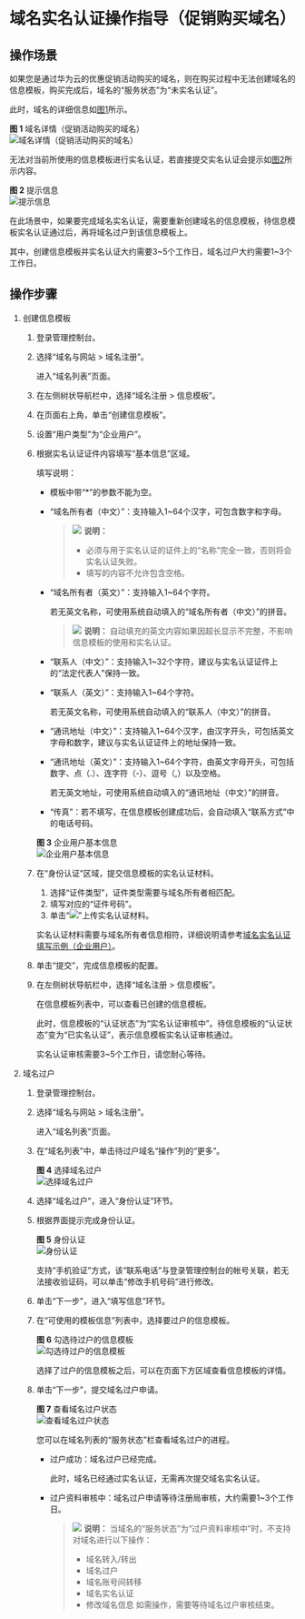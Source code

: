 # 域名实名认证操作指导（促销购买域名）<a name="domain_ug_320008"></a>

## 操作场景<a name="section13471122018592"></a>

如果您是通过华为云的优惠促销活动购买的域名，则在购买过程中无法创建域名的信息模板，购买完成后，域名的“服务状态”为“未实名认证”。

此时，域名的详细信息如[图1](#fig1755316215115)所示。

**图 1**  域名详情（促销活动购买的域名）<a name="fig1755316215115"></a>  
![](figures/域名详情（促销活动购买的域名）.jpg "域名详情（促销活动购买的域名）")

无法对当前所使用的信息模板进行实名认证，若直接提交实名认证会提示如[图2](#fig1761823201010)所示内容。

**图 2**  提示信息<a name="fig1761823201010"></a>  
![](figures/提示信息.png "提示信息")

在此场景中，如果要完成域名实名认证，需要重新创建域名的信息模板，待信息模板实名认证通过后，再将域名过户到该信息模板上。

其中，创建信息模板并实名认证大约需要3\~5个工作日，域名过户大约需要1\~3个工作日。

## 操作步骤<a name="section1017501015716"></a>

1.  创建信息模板
    1.  登录管理控制台。
    2.  选择“域名与网站 \> 域名注册”。

        进入“域名列表”页面。

    3.  在左侧树状导航栏中，选择“域名注册 \> 信息模板”。
    4.  在页面右上角，单击“创建信息模板”。
    5.  设置“用户类型”为“企业用户”。
    6.  根据实名认证证件内容填写“基本信息”区域。

        填写说明：

        -   模板中带“\*”的参数不能为空。
        -   “域名所有者（中文）”：支持输入1\~64个汉字，可包含数字和字母。

            >![](public_sys-resources/icon-note.gif) **说明：** 
            >-   必须与用于实名认证的证件上的“名称”完全一致，否则将会实名认证失败。
            >-   填写的内容不允许包含空格。

        -   “域名所有者（英文）”：支持输入1\~64个字符。

            若无英文名称，可使用系统自动填入的“域名所有者（中文）”的拼音。

            >![](public_sys-resources/icon-note.gif) **说明：** 
            >自动填充的英文内容如果因超长显示不完整，不影响信息模板的使用和实名认证。

        -   “联系人（中文）”：支持输入1\~32个字符，建议与实名认证证件上的“法定代表人”保持一致。
        -   “联系人（英文）”：支持输入1\~64个字符。

            若无英文名称，可使用系统自动填入的“联系人（中文）”的拼音。

        -   “通讯地址（中文）”：支持输入1\~64个汉字，由汉字开头，可包括英文字母和数字，建议与实名认证证件上的地址保持一致。
        -   “通讯地址（英文）”：支持输入1\~64个字符，由英文字母开头，可包括数字、点（.）、连字符（-）、逗号（,）以及空格。

            若无英文地址，可使用系统自动填入的“通讯地址（中文）”的拼音。

        -   “传真”：若不填写，在信息模板创建成功后，会自动填入“联系方式”中的电话号码。

        **图 3**  企业用户基本信息<a name="domain_ug_340003_zh-cn_topic_0212131360_fig47133942619"></a>  
        ![](figures/企业用户基本信息.png "企业用户基本信息")

    7.  在“身份认证”区域，提交信息模板的实名认证材料。

        1.  选择“证件类型”，证件类型需要与域名所有者相匹配。
        2.  填写对应的“证件号码”。
        3.  单击“![](figures/icon-upload-5.png)”上传实名认证材料。

        实名认证材料需要与域名所有者信息相符，详细说明请参考[域名实名认证填写示例（企业用户）](域名实名认证填写示例（企业用户）.md)。

    8.  单击“提交”，完成信息模板的配置。
    9.  在左侧树状导航栏中，选择“域名注册 \> 信息模板”。

        在信息模板列表中，可以查看已创建的信息模板。

        此时，信息模板的“认证状态”为“实名认证审核中”。待信息模板的“认证状态”变为“已实名认证”，表示信息模板实名认证审核通过。

        实名认证审核需要3\~5个工作日，请您耐心等待。


2.  域名过户
    1.  登录管理控制台。
    2.  选择“域名与网站 \> 域名注册”。

        进入“域名列表”页面。


    1.  在“域名列表”中，单击待过户域名“操作”列的“更多”。

        **图 4**  选择域名过户<a name="domain_ug_350002_fig1315721716715"></a>  
        ![](figures/选择域名过户.png "选择域名过户")

    2.  选择“域名过户”，进入“身份认证”环节。
    3.  根据界面提示完成身份认证。

        **图 5**  身份认证<a name="domain_ug_350002_fig488581123517"></a>  
        ![](figures/身份认证.png "身份认证")

        支持“手机验证”方式，该“联系电话”与登录管理控制台的帐号关联，若无法接收验证码，可以单击“修改手机号码”进行修改。

    4.  单击“下一步”，进入“填写信息”环节。
    5.  在“可使用的模板信息”列表中，选择要过户的信息模板。

        **图 6**  勾选待过户的信息模板<a name="domain_ug_350002_fig101288014298"></a>  
        ![](figures/勾选待过户的信息模板.png "勾选待过户的信息模板")

        选择了过户的信息模板之后，可以在页面下方区域查看信息模板的详情。

    6.  单击“下一步”，提交域名过户申请。

        **图 7**  查看域名过户状态<a name="domain_ug_350002_fig192642325458"></a>  
        ![](figures/查看域名过户状态.png "查看域名过户状态")

        您可以在域名列表的“服务状态”栏查看域名过户的进程。

        -   过户成功：域名过户已经完成。

            此时，域名已经通过实名认证，无需再次提交域名实名认证。

        -   过户资料审核中：域名过户申请等待注册局审核，大约需要1\~3个工作日。

            >![](public_sys-resources/icon-note.gif) **说明：** 
            >当域名的“服务状态”为“过户资料审核中”时，不支持对域名进行以下操作：
            >-   域名转入/转出
            >-   域名过户
            >-   域名账号间转移
            >-   域名实名认证
            >-   修改域名信息
            >如需操作，需要等待域名过户审核结束。




